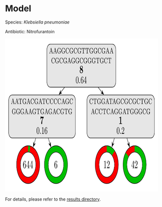
# Model

Species: *Klebsiella pneumoniae*

Antibiotic: Nitrofurantoin

<img src="./model.png" width=500 height=500 />

For details, please refer to the [results directory](../../../../../results/cart_b/klebsiella%20pneumoniae/nitrofurantoin/repeat_1/).

